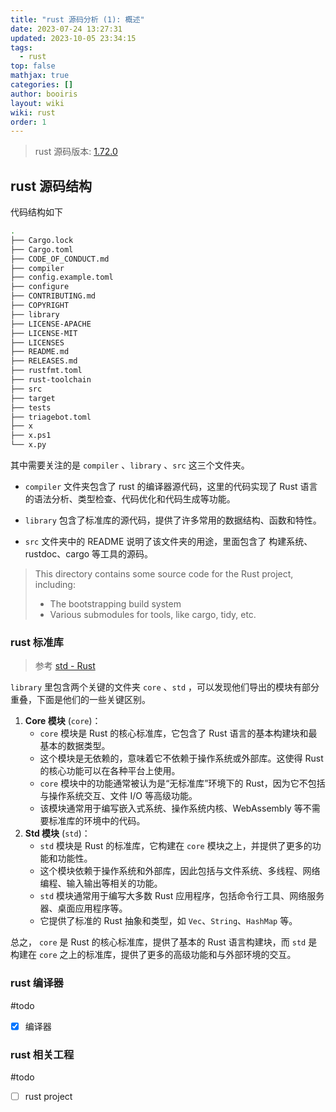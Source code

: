 ```yaml
---
title: "rust 源码分析 (1): 概述"
date: 2023-07-24 13:27:31
updated: 2023-10-05 23:34:15
tags:
  - rust
top: false
mathjax: true
categories: []
author: booiris
layout: wiki
wiki: rust
order: 1
---
```


> rust 源码版本: [1.72.0](https://github.com/rust-lang/rust/tree/1.72.0)

## rust 源码结构

代码结构如下

```bash
.
├── Cargo.lock
├── Cargo.toml
├── CODE_OF_CONDUCT.md
├── compiler
├── config.example.toml
├── configure
├── CONTRIBUTING.md
├── COPYRIGHT
├── library
├── LICENSE-APACHE
├── LICENSE-MIT
├── LICENSES
├── README.md
├── RELEASES.md
├── rustfmt.toml
├── rust-toolchain
├── src
├── target
├── tests
├── triagebot.toml
├── x
├── x.ps1
└── x.py
```

其中需要关注的是 `compiler` 、`library` 、`src` 这三个文件夹。

* `compiler` 文件夹包含了 rust 的编译器源代码，这里的代码实现了 Rust 语言的语法分析、类型检查、代码优化和代码生成等功能。

* `library` 包含了标准库的源代码，提供了许多常用的数据结构、函数和特性。

* `src` 文件夹中的 README 说明了该文件夹的用途，里面包含了 构建系统、rustdoc、cargo 等工具的源码。

> This directory contains some source code for the Rust project, including:
> * The bootstrapping build system
> * Various submodules for tools, like cargo, tidy, etc.

### rust 标准库

> 参考 [std - Rust](https://rustwiki.org/zh-CN/std/)

`library` 里包含两个关键的文件夹 `core` 、`std` ，可以发现他们导出的模块有部分重叠，下面是他们的一些关键区别。

1. **Core 模块** (`core`)：
	- `core` 模块是 Rust 的核心标准库，它包含了 Rust 语言的基本构建块和最基本的数据类型。
	- 这个模块是无依赖的，意味着它不依赖于操作系统或外部库。这使得 Rust 的核心功能可以在各种平台上使用。
	- `core` 模块中的功能通常被认为是“无标准库”环境下的 Rust，因为它不包括与操作系统交互、文件 I/O 等高级功能。
	- 该模块通常用于编写嵌入式系统、操作系统内核、WebAssembly 等不需要标准库的环境中的代码。
2. **Std 模块** (`std`)：
	- `std` 模块是 Rust 的标准库，它构建在 `core` 模块之上，并提供了更多的功能和功能性。
	- 这个模块依赖于操作系统和外部库，因此包括与文件系统、多线程、网络编程、输入输出等相关的功能。
	- `std` 模块通常用于编写大多数 Rust 应用程序，包括命令行工具、网络服务器、桌面应用程序等。
	- 它提供了标准的 Rust 抽象和类型，如 `Vec`、`String`、`HashMap` 等。

总之， `core` 是 Rust 的核心标准库，提供了基本的 Rust 语言构建块，而 `std` 是构建在 `core` 之上的标准库，提供了更多的高级功能和与外部环境的交互。

### rust 编译器

#todo

- [x] 编译器

### rust 相关工程

#todo

- [ ] rust project
